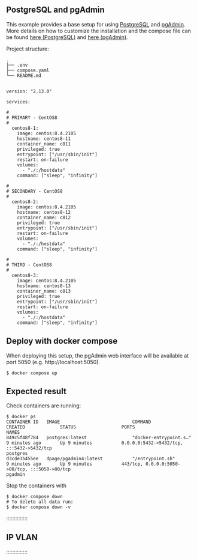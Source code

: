 ## PostgreSQL and pgAdmin
This example provides a base setup for using [PostgreSQL](https://www.postgresql.org/) and [pgAdmin](https://www.pgadmin.org/).
More details on how to customize the installation and the compose file can be found [here (PostgreSQL)](https://hub.docker.com/_/postgres) and [here (pgAdmin)](https://www.pgadmin.org/docs/pgadmin4/latest/container_deployment.html).

Project structure:
```
.
├── .env
├── compose.yaml
└── README.md


version: "2.13.0"

services:

#
# PRIMARY - CentOS8
#  
  centos8-1:
    image: centos:8.4.2105
    hostname: centos8-11
    container_name: c811
    privileged: true
    entrypoint: ["/usr/sbin/init"]
    restart: on-failure
    volumes:
      - "./:/hostdata"      
    command: ["sleep", "infinity"]      

#
# SECONDARY - CentOS8
#  
  centos8-2:
    image: centos:8.4.2105
    hostname: centos8-12
    container_name: c812
    privileged: true
    entrypoint: ["/usr/sbin/init"]    
    restart: on-failure
    volumes:
      - "./:/hostdata"    
    command: ["sleep", "infinity"] 

#
# THIRD - CentOS8
#  
  centos8-3:
    image: centos:8.4.2105
    hostname: centos8-13
    container_name: c813
    privileged: true
    entrypoint: ["/usr/sbin/init"]    
    restart: on-failure
    volumes:
      - "./:/hostdata"    
    command: ["sleep", "infinity"] 

```


## Deploy with docker compose
When deploying this setup, the pgAdmin web interface will be available at port 5050 (e.g. http://localhost:5050).  

``` shell
$ docker compose up
```

  
## Expected result

Check containers are running:
```
$ docker ps
CONTAINER ID   IMAGE                           COMMAND                  CREATED             STATUS                 PORTS                                                                                  NAMES
849c5f48f784   postgres:latest                 "docker-entrypoint.s…"   9 minutes ago       Up 9 minutes           0.0.0.0:5432->5432/tcp, :::5432->5432/tcp                                              postgres
d3cde3b455ee   dpage/pgadmin4:latest           "/entrypoint.sh"         9 minutes ago       Up 9 minutes           443/tcp, 0.0.0.0:5050->80/tcp, :::5050->80/tcp                                         pgadmin
```

Stop the containers with
``` shell
$ docker compose down
# To delete all data run:
$ docker compose down -v
```
::::::::::::::

## IP VLAN 

::::::::::::::